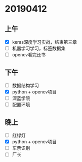 # 20190412

## 上午

- [x] keras深度学习实战，结束第三章
- [ ] 机器学习学习，标签数据集
- [ ] opencv看完还书

## 下午

- [ ] 数据结构学习
- [x] python + opencv项目
- [ ] 深蓝学院
- [ ] 配置环境
## 晚上

- [ ] 红绿灯
- [x] python + opencv项目
- [ ] 车票识别
- [ ] 厂长